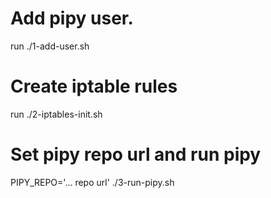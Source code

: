 
# Add pipy user.  
run ./1-add-user.sh  

# Create iptable rules  
run ./2-iptables-init.sh  

# Set pipy repo url and run pipy  
PIPY_REPO='... repo url' ./3-run-pipy.sh  

